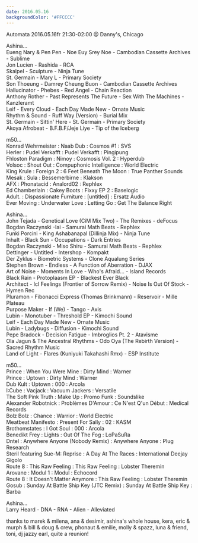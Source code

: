 ```yaml
---
date: 2016.05.16
backgroundColor: '#FFCCCC'
---
```


Automata 2016.05.16fr 21:30-02:00 @ Danny's, Chicago  

Ashina...  
Eueng Nary & Pen Pen - Noe Euy Srey Noe - Cambodian Cassette Archives - Sublime  
Jon Lucien - Rashida - RCA  
Skalpel - Sculpture - Ninja Tune  
St. Germain - Mary L - Primary Society  
Son Thoeung - Damrey Cheung Buon - Cambodian Cassette Archives  
Hallucinator - Phebes - Red Angel - Chain Reaction  
Anthony Rother - Past Represents The Future - Sex With The Machines - Kanzleramt  
Leif - Every Cloud - Each Day Made New - Ornate Music  
Rhythm & Sound - Ruff Way (Version) - Burial Mix  
St. Germain - Sittin' Here - St. Germain - Primary Society  
Akoya Afrobeat - B.F.B.F/Jeje Liye - Tip of the Iceberg  

m50...  
Konrad Wehrmeister : Naab Dub : Cosmos #1 : SVS  
Herler : Pudel Verkafft : Pudel Verkafft : Pingipung  
Fhloston Paradigm : Nimoy : Cosmosis Vol. 2 : Hyperdub  
Volsoc : Shout Out : Compuphonic Intelligence : World Electric  
King Krule : Foreign 2 : 6 Feet Beneath The Moon : True Panther Sounds  
Mesak : Sula : Bessemerbirne : Klakson  
AFX : Phonatacid : Analord02 : Rephlex  
Ed Chamberlain : Cakey Boots : Fixxy EP 2 : Baselogic  
Adult. : Dispassionate Furniture : \[untitled\] : Ersatz Audio  
Ever Moving : Underwater Love : Letting Go : Get The Balance Right  

Ashina...  
John Tejada - Genetical Love (CiM Mix Two) - The Remixes - deFocus  
Bogdan Raczynski -Iai - Samurai Math Beats - Rephlex  
Funki Porcini - King Ashabanapal (Dillinja Mix) - Ninja Tune  
Inhalt - Black Sun - Occupations - Dark Entries  
Bogdan Raczynski - Miso Shiru - Samurai Math Beats - Rephlex  
Dettinger - Untitled - Intershop - Kompakt  
Der Zyklus - Biometric Systems - Clone Aqualung Series  
Stephen Brown - Endless - A Function of Aberration - DJAX  
Art of Noise - Moments In Love - Who's Afraid… - Island Records  
Black Rain - Protoplaasm EP - Blackest Ever Black  
Architect - Icl Feelings (Frontier of Sorrow Remix) - Noise Is Out Of Stock - Hymen Rec  
Pluramon - Fibonacci Express (Thomas Brinkmann) - Reservoir - Mille Plateau  
Purpose Maker - If (We) - Tango - Axis  
Lubin - Monotuber - Threshold EP - Kimochi Sound  
Leif - Each Day Made New - Ornate Music  
Lubin - Ladybugs - Diffusion - Kimochi Sound  
Pepe Bradock - Decision Fatigue - Imbroglios Pt. 2 - Atavisme  
Ola Jagun & The Ancestral Rhythms - Odo Oya (The Rebirth Version) - Sacred Rhythm Music  
Land of Light - Flares (Kuniyuki Takahashi Rmx) - ESP Institute  

m50...  
Prince : When You Were Mine : Dirty Mind : Warner  
Prince : Uptown : Dirty Mind : Warner  
Dub Kult : Uptown : 000 : Arcola  
I:Cube : Vacjack : Vacuum Jackers : Versatile  
The Soft Pink Truth : Make Up : Promo Funk : Soundslike  
Alexander Robotnick : Problèmes D'Amour : Ce N'est Q'un Début : Medical Records  
Bolz Bolz : Chance : Warrior : World Electric  
Meatbeat Manifesto : Present For Sally : 02 : KASM  
Brothomstates : I Got Soul : 000 : Arcola  
Benedikt Frey : Lights : Out Of The Fog : LoPaSuRa  
Dntel : Anywhere Anyone (Nobody Remix) : Anywhere Anyone : Plug Research  
Steril featuring Sue-M: Reprise : A Day At The Races : International Deejay Gigolo  
Route 8 : This Raw Feeling : This Raw Feeling : Lobster Theremin  
Arovane : Modul 1 : Modul : Echocord  
Route 8 : It Doesn't Matter Anymore : This Raw Feeling : Lobster Theremin  
Gosub : Sunday At Battle Ship Key (JTC Remix) : Sunday At Battle Ship Key : Barba  

Ashina...  
Larry Heard - DNA - RNA - Alien - Alleviated  

thanks to marek & milena, ana & desimir, ashina's whole house, kera, eric & murph & bill & doug & crew, phonaut & emilie, molly & spazz, luna & friend, toni, dj jazzy earl, quite a reunion!
